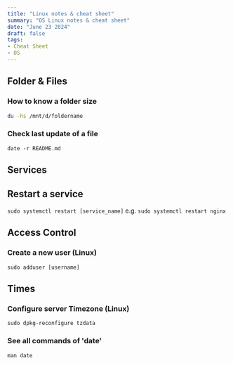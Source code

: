 ```yaml
---
title: "Linux notes & cheat sheet"
summary: "OS Linux notes & cheat sheet"
date: "June 23 2024"
draft: false
tags:
- Cheat Sheet
- OS 
---
```




## Folder & Files

### How to know a folder size

```bash
du -hs /mnt/d/foldername
```

### Check last update of a file

```date -r README.md```



## Services 

## Restart a service

```sudo systemctl restart [service_name]```
e.g. ```sudo systemctl restart nginx```




## Access Control

### Create a new user (Linux)

```sudo adduser [username]```



## Times

### Configure server Timezone (Linux)

```sudo dpkg-reconfigure tzdata```

### See all commands of 'date'

```man date```


